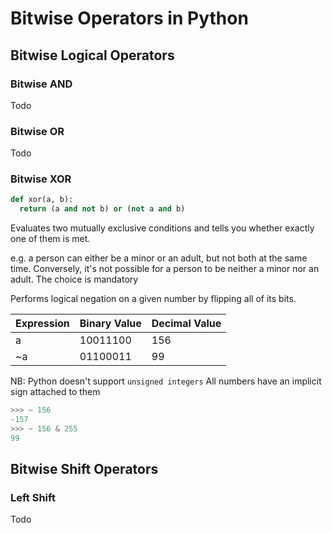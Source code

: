 # Bitwise Operators in Python

## Bitwise Logical Operators


### Bitwise AND

Todo

### Bitwise OR

Todo


### Bitwise XOR


```python
def xor(a, b):
  return (a and not b) or (not a and b)

```

Evaluates two mutually exclusive conditions and tells you whether exactly one of them is met.


e.g. a person can either be a minor or an adult, but not both at the same time. Conversely, it's not possible for a person to be neither a minor nor an adult. The choice is mandatory



Performs logical negation on a given number by flipping all of its bits.

| Expression| Binary Value | Decimal Value |
| --------- | ------------ | --------------|
| a         | 10011100     | 156           |
| ~a        | 01100011     | 99            |


NB: Python doesn't support `unsigned integers` All numbers have an implicit sign attached to them


```python
>>> ~ 156
-157
>>> ~ 156 & 255
99
```


## Bitwise Shift Operators


### Left Shift

Todo
